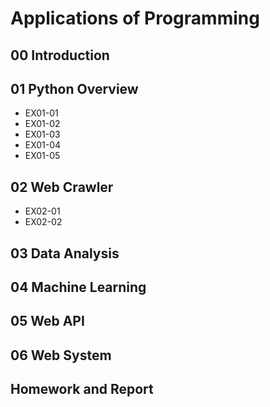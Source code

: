 # Applications of Programming

## 00 Introduction

## 01 Python Overview

- EX01-01
- EX01-02
- EX01-03
- EX01-04
- EX01-05

## 02 Web Crawler

- EX02-01
- EX02-02

## 03 Data Analysis

## 04 Machine Learning

## 05 Web API

## 06 Web System

## Homework and Report
